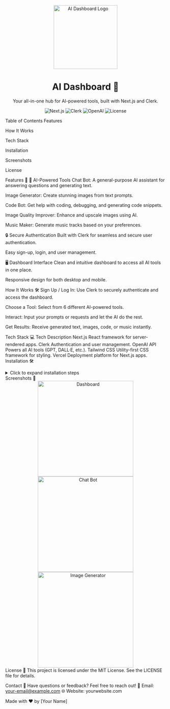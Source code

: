 <div align="center"> <img src="logo.png" alt="AI Dashboard Logo" width="200" /> <h1>AI Dashboard 🚀</h1> <p>Your all-in-one hub for AI-powered tools, built with Next.js and Clerk.</p> <p> <img src="https://img.shields.io/badge/Next.js-000000?style=for-the-badge&logo=next.js&logoColor=white" alt="Next.js" /> <img src="https://img.shields.io/badge/Clerk-000000?style=for-the-badge&logo=clerk&logoColor=white" alt="Clerk" /> <img src="https://img.shields.io/badge/OpenAI-412991?style=for-the-badge&logo=openai&logoColor=white" alt="OpenAI" /> <img src="https://img.shields.io/badge/License-MIT-blue.svg?style=for-the-badge" alt="License" /> </p> </div>
Table of Contents
Features

How It Works

Tech Stack

Installation

Screenshots

License

Features 🚀
🤖 AI-Powered Tools
Chat Bot: A general-purpose AI assistant for answering questions and generating text.

Image Generator: Create stunning images from text prompts.

Code Bot: Get help with coding, debugging, and generating code snippets.

Image Quality Improver: Enhance and upscale images using AI.

Music Maker: Generate music tracks based on your preferences.

🔒 Secure Authentication
Built with Clerk for seamless and secure user authentication.

Easy sign-up, login, and user management.

🖥️ Dashboard Interface
Clean and intuitive dashboard to access all AI tools in one place.

Responsive design for both desktop and mobile.

How It Works 🛠️
Sign Up / Log In: Use Clerk to securely authenticate and access the dashboard.

Choose a Tool: Select from 6 different AI-powered tools.

Interact: Input your prompts or requests and let the AI do the rest.

Get Results: Receive generated text, images, code, or music instantly.

Tech Stack 💻
Tech	Description
Next.js	React framework for server-rendered apps.
Clerk	Authentication and user management.
OpenAI API	Powers all AI tools (GPT, DALL·E, etc.).
Tailwind CSS	Utility-first CSS framework for styling.
Vercel	Deployment platform for Next.js apps.
Installation 🛠️
<details> <summary>Click to expand installation steps</summary>
bash
Copy
# Clone the repository
git clone https://github.com/your-username/ai-dashboard.git
cd ai-dashboard

# Install dependencies
npm install

# Set up environment variables
cp .env.example .env.local
# Add your OpenAI API key and Clerk credentials to .env.local

# Run the development server
npm run dev
</details>
Screenshots 📱
<div align="center"> <img src="screenshots/dashboard.png" alt="Dashboard" width="300" /> <img src="screenshots/chat-bot.png" alt="Chat Bot" width="300" /> <img src="screenshots/image-generator.png" alt="Image Generator" width="300" /> </div>
License 📜
This project is licensed under the MIT License. See the LICENSE file for details.

Contact 📧
Have questions or feedback? Feel free to reach out!
📩 Email: your-email@example.com
🌐 Website: yourwebsite.com

Made with ❤️ by [Your Name]
